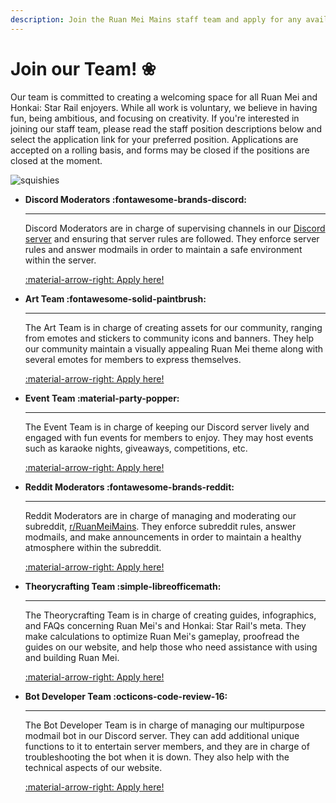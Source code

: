 ```yaml
---
description: Join the Ruan Mei Mains staff team and apply for any available positions!
---
```


# Join our Team! ❀

Our team is committed to creating a welcoming space for all Ruan Mei and Honkai: Star Rail enjoyers. While all work is voluntary, we believe in having fun, being ambitious, and focusing on creativity. If you're interested in joining our staff team, please read the staff position descriptions below and select the application link for your preferred position. Applications are accepted on a rolling basis, and forms may be closed if the positions are closed at the moment.

![squishies](assets/images/ruan_mei_squishies1.gif)

<div class="grid cards" markdown>

- **Discord Moderators :fontawesome-brands-discord:**

  ---

  Discord Moderators are in charge of supervising channels in our [Discord server](https://discord.gg/ruanmei) and ensuring that server rules are followed. They enforce server rules and answer modmails in order to maintain a safe environment within the server.

  <a href="https://docs.google.com/forms/d/e/1FAIpQLSdMalZaE0vaQbTwBOHf0_CfK1T8TPpxm5U0UJ2reYbeRaAb6g/viewform?usp=sf_link" target="_blank">:material-arrow-right: Apply here!</a>

- **Art Team :fontawesome-solid-paintbrush:**

  ---

  The Art Team is in charge of creating assets for our community, ranging from emotes and stickers to community icons and banners. They help our community maintain a visually appealing Ruan Mei theme along with several emotes for members to express themselves.

  <a href="https://docs.google.com/forms/d/e/1FAIpQLScgONHsD982olHEzaPL42u_5v5T67ZT34aUWLDBaq8UDO6AJg/viewform?usp=sf_link" target="_blank">:material-arrow-right: Apply here!</a>

- **Event Team :material-party-popper:**

  ---

  The Event Team is in charge of keeping our Discord server lively and engaged with fun events for members to enjoy. They may host events such as karaoke nights, giveaways, competitions, etc.

  <a href="https://docs.google.com/forms/d/e/1FAIpQLSetRKiSoTdVeOlgm-7FMgcvAm86U_NWy1SdMOFjQjQ9SIjjkg/viewform?usp=sf_link" target="_blank">:material-arrow-right: Apply here!</a>

- **Reddit Moderators :fontawesome-brands-reddit:**

  ---

  Reddit Moderators are in charge of managing and moderating our subreddit, [r/RuanMeiMains](https://www.reddit.com/r/RuanMeiMains/). They enforce subreddit rules, answer modmails, and make announcements in order to maintain a healthy atmosphere within the subreddit.

  <a href="https://docs.google.com/forms/d/e/1FAIpQLSdk6SJ-KfcuRqNj0AgsucurNw32std5yx5IS7o-rp05czLNmg/viewform?usp=sf_link" target="_blank">:material-arrow-right: Apply here!</a>

- **Theorycrafting Team :simple-libreofficemath:**

  ---

  The Theorycrafting Team is in charge of creating guides, infographics, and FAQs concerning Ruan Mei's and Honkai: Star Rail's meta. They make calculations to optimize Ruan Mei's gameplay, proofread the guides on our website, and help those who need assistance with using and building Ruan Mei.

  <a href="https://docs.google.com/forms/d/e/1FAIpQLSfEiflXqcqtEZzaY2Mea7b0apv-PAwmyb8jSwR53f9VmhPAGQ/viewform?usp=sf_link" target="_blank">:material-arrow-right: Apply here!</a>

- **Bot Developer Team :octicons-code-review-16:**

  ---

  The Bot Developer Team is in charge of managing our multipurpose modmail bot in our Discord server. They can add additional unique functions to it to entertain server members, and they are in charge of troubleshooting the bot when it is down. They also help with the technical aspects of our website.

  <a href="https://docs.google.com/forms/d/e/1FAIpQLSf725jYKdn8KH75zdTL805IWhghOqLyNOVAAcVYxt5nf8pRgw/viewform?usp=sf_link" target="_blank">:material-arrow-right: Apply here!</a>

</div>